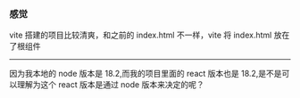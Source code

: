 ### 感觉

vite 搭建的项目比较清爽，和之前的 index.html 不一样，vite 将 index.html 放在了根组件

---

因为我本地的 node 版本是 18.2,而我的项目里面的 react 版本也是 18.2,是不是可以理解为这个 react 版本是通过 node 版本来决定的呢？
